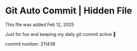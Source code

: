 # Git Auto Commit | Hidden File

This file was added Feb 12, 2025

Just for fun and keeping my daily git commit active 🤪

commit number: 211438
